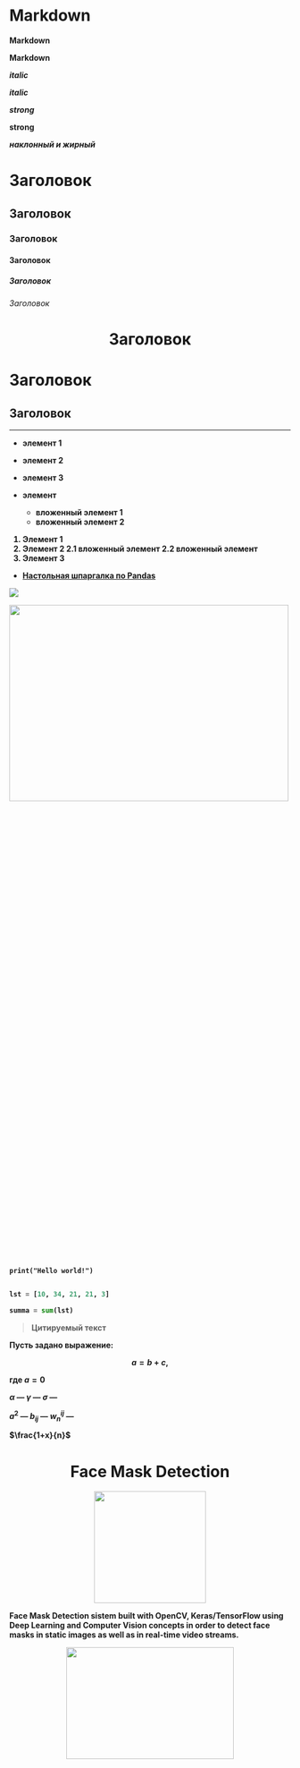 # Markdown

**Markdown**

<strong> Markdown </stronh>

_italic_

*italic*

_strong_

**strong**

***наклонный и жирный***

# Заголовок
## Заголовок
### Заголовок
#### Заголовок
##### Заголовок
###### Заголовок
# <center> Заголовок </center>

# Заголовок

## Заголовок
_____

+ элемент 1
- элемент 2
* элемент 3

* элемент
  * вложенный элемент 1
  * вложенный элемент 2

1. Элемент 1
2. Элемент 2
  2.1 вложенный элемент 
  2.2 вложенный элемент
3. Элемент 3

* [Настольная шпаргалка по Pandas](https://lms.skillfactory.ru)

![](https://i.imgur.com/3uj9teq.png)

<img src=https://i.imgur.com/3uj9teq.png width=500px height=30%>

`print("Hello world!")`

```python

lst = [10, 34, 21, 21, 3]

summa = sum(lst)

```

> Цитируемый текст

Пусть задано выражение:

$$a = b +c,$$

где $a=0$

$\alpha$ — 
$\gamma$ — 
$\sigma$ — 

$a^2$ — 
$b_{ij}$ — 
$w^{ij}_n$ — 

$\frac{1+x}{n}$ 

# <center>Face Mask Detection</center>


<center> <img src=https://raw.githubusercontent.com/Vrushti24/Face-Mask-Detection/logo/Logo/facemaskdetection.ai%20%40%2051.06%25%20(CMYK_GPU%20Preview)%20%2018-02-2021%2018_33_18%20(2).png width=200 height=200> </center>


Face Mask Detection sistem built with OpenCV, Keras/TensorFlow using Deep Learning and Computer Vision concepts in order to detect face masks in static images as well as in real-time video streams.

<center> <img src="https://github.com/chandrikadeb7/Face-Mask-Detection/blob/master/Readme_images/Screen%20Shot%202020-05-14%20at%208.49.06%20PM.png?raw=true" width=300 height=200> </center>



